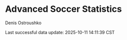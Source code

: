 # Advanced Soccer Statistics
Denis Ostroushko

<!-- gfm -->

Last successful data update: 2025-10-11 14:11:39 CST
